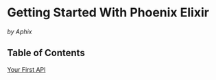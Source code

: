 # Getting Started With Phoenix Elixir
*by Aphix*
## Table of Contents
[Your First API](https://aphix-dev.github.io/getting-started-with-phoenix-elixir/YourFirstAPI)
